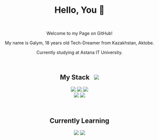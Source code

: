 <h1 align="center">Hello, You 👋</h1>
    <br />

<p align="center">
    Welcome to my Page on GitHub!
</p>

<p align="center">My name is Galym, 18 years old Tech-Dreamer from Kazakhstan, Aktobe.</p>
<p align="center">Currently studying at Astana IT University.</p>

<br />
<h2 align="center">My Stack &nbsp; <img src="https://cdn.jsdelivr.net/gh/Readme-Workflows/Readme-Icons@main/icons/octicons/PullRequestDrafted.svg"></h2>
<p align="center">
    <img src="https://img.shields.io/badge/html5-%23E34F26.svg?style=for-the-badge&logo=html5&logoColor=white" />
    <img src="https://img.shields.io/badge/css3-%231572B6.svg?style=for-the-badge&logo=css3&logoColor=white" />
    <img src="https://img.shields.io/badge/javascript-%23323330.svg?style=for-the-badge&logo=javascript&logoColor=%23F7DF1E" />
    <br>
    <img src="https://img.shields.io/badge/python-3670A0?style=for-the-badge&logo=python&logoColor=ffdd54"/>
    <img src="https://img.shields.io/badge/java-%23ED8B00.svg?style=for-the-badge&logo=openjdk&logoColor=white"/>
</p>
<br>

<h2 align="center">Currently Learning</h2>
<p align="center">
    <img src="https://img.shields.io/badge/react-%2320232a.svg?style=for-the-badge&logo=react&logoColor=%2361DAFB"/>
    <img src="https://img.shields.io/static/v1?style=for-the-badge&message=TypeScript&color=3178C6&logo=TypeScript&logoColor=FFFFFF&label=" />
</p>
